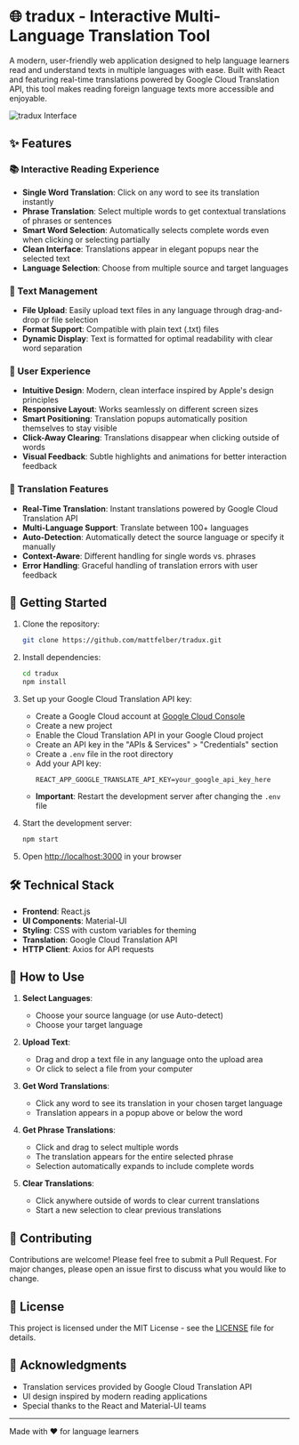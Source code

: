 # 🌐 tradux - Interactive Multi-Language Translation Tool

A modern, user-friendly web application designed to help language learners read and understand texts in multiple languages with ease. Built with React and featuring real-time translations powered by Google Cloud Translation API, this tool makes reading foreign language texts more accessible and enjoyable.

![tradux Interface](https://i.imgur.com/6Ky2Zj7.png)

## ✨ Features

### 📚 Interactive Reading Experience
- **Single Word Translation**: Click on any word to see its translation instantly
- **Phrase Translation**: Select multiple words to get contextual translations of phrases or sentences
- **Smart Word Selection**: Automatically selects complete words even when clicking or selecting partially
- **Clean Interface**: Translations appear in elegant popups near the selected text
- **Language Selection**: Choose from multiple source and target languages

### 📝 Text Management
- **File Upload**: Easily upload text files in any language through drag-and-drop or file selection
- **Format Support**: Compatible with plain text (.txt) files
- **Dynamic Display**: Text is formatted for optimal readability with clear word separation

### 🎯 User Experience
- **Intuitive Design**: Modern, clean interface inspired by Apple's design principles
- **Responsive Layout**: Works seamlessly on different screen sizes
- **Smart Positioning**: Translation popups automatically position themselves to stay visible
- **Click-Away Clearing**: Translations disappear when clicking outside of words
- **Visual Feedback**: Subtle highlights and animations for better interaction feedback

### 🔄 Translation Features
- **Real-Time Translation**: Instant translations powered by Google Cloud Translation API
- **Multi-Language Support**: Translate between 100+ languages
- **Auto-Detection**: Automatically detect the source language or specify it manually
- **Context-Aware**: Different handling for single words vs. phrases
- **Error Handling**: Graceful handling of translation errors with user feedback

## 🚀 Getting Started

1. Clone the repository:
   ```bash
   git clone https://github.com/mattfelber/tradux.git
   ```

2. Install dependencies:
   ```bash
   cd tradux
   npm install
   ```

3. Set up your Google Cloud Translation API key:
   - Create a Google Cloud account at [Google Cloud Console](https://console.cloud.google.com/)
   - Create a new project
   - Enable the Cloud Translation API in your Google Cloud project
   - Create an API key in the "APIs & Services" > "Credentials" section
   - Create a `.env` file in the root directory
   - Add your API key:
     ```
     REACT_APP_GOOGLE_TRANSLATE_API_KEY=your_google_api_key_here
     ```
   - **Important**: Restart the development server after changing the `.env` file

4. Start the development server:
   ```bash
   npm start
   ```

5. Open [http://localhost:3000](http://localhost:3000) in your browser

## 🛠️ Technical Stack

- **Frontend**: React.js
- **UI Components**: Material-UI
- **Styling**: CSS with custom variables for theming
- **Translation**: Google Cloud Translation API
- **HTTP Client**: Axios for API requests

## 📖 How to Use

1. **Select Languages**:
   - Choose your source language (or use Auto-detect)
   - Choose your target language

2. **Upload Text**:
   - Drag and drop a text file in any language onto the upload area
   - Or click to select a file from your computer

3. **Get Word Translations**:
   - Click any word to see its translation in your chosen target language
   - Translation appears in a popup above or below the word

3. **Get Phrase Translations**:
   - Click and drag to select multiple words
   - The translation appears for the entire selected phrase
   - Selection automatically expands to include complete words

4. **Clear Translations**:
   - Click anywhere outside of words to clear current translations
   - Start a new selection to clear previous translations

## 🤝 Contributing

Contributions are welcome! Please feel free to submit a Pull Request. For major changes, please open an issue first to discuss what you would like to change.

## 📄 License

This project is licensed under the MIT License - see the [LICENSE](LICENSE) file for details.

## 🙏 Acknowledgments

- Translation services provided by Google Cloud Translation API
- UI design inspired by modern reading applications
- Special thanks to the React and Material-UI teams

---

Made with ❤️ for language learners
